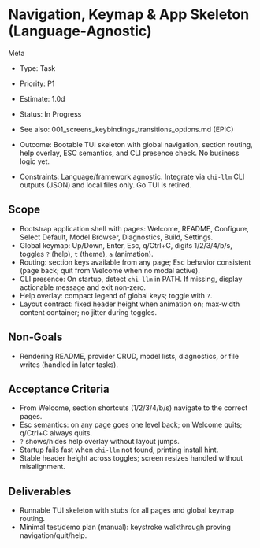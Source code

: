 # Navigation, Keymap & App Skeleton (Language‑Agnostic)

Meta
- Type: Task
- Priority: P1
- Estimate: 1.0d
- Status: In Progress
- See also: 001_screens_keybindings_transitions_options.md (EPIC)

- Outcome: Bootable TUI skeleton with global navigation, section routing, help overlay, ESC semantics, and CLI presence check. No business logic yet.
- Constraints: Language/framework agnostic. Integrate via `chi-llm` CLI outputs (JSON) and local files only. Go TUI is retired.

## Scope
- Bootstrap application shell with pages: Welcome, README, Configure, Select Default, Model Browser, Diagnostics, Build, Settings.
- Global keymap: Up/Down, Enter, Esc, q/Ctrl+C, digits 1/2/3/4/b/s, toggles `?` (help), `t` (theme), `a` (animation).
- Routing: section keys available from any page; Esc behavior consistent (page back; quit from Welcome when no modal active).
- CLI presence: On startup, detect `chi-llm` in PATH. If missing, display actionable message and exit non‑zero.
- Help overlay: compact legend of global keys; toggle with `?`.
- Layout contract: fixed header height when animation on; max‑width content container; no jitter during toggles.

## Non‑Goals
- Rendering README, provider CRUD, model lists, diagnostics, or file writes (handled in later tasks).

## Acceptance Criteria
- From Welcome, section shortcuts (1/2/3/4/b/s) navigate to the correct pages.
- Esc semantics: on any page goes one level back; on Welcome quits; q/Ctrl+C always quits.
- `?` shows/hides help overlay without layout jumps.
- Startup fails fast when `chi-llm` not found, printing install hint.
- Stable header height across toggles; screen resizes handled without misalignment.

## Deliverables
- Runnable TUI skeleton with stubs for all pages and global keymap routing.
- Minimal test/demo plan (manual): keystroke walkthrough proving navigation/quit/help.
